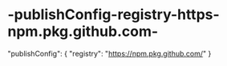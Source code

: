 # -publishConfig-registry-https-npm.pkg.github.com-
"publishConfig": { "registry": "https://npm.pkg.github.com/" }
